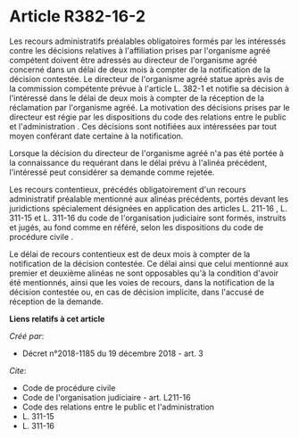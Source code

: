 # Article R382-16-2

Les recours administratifs préalables obligatoires formés par les intéressés contre les décisions relatives à l'affiliation
prises par l'organisme agréé compétent doivent être adressés au directeur de l'organisme agréé concerné dans un délai de deux
mois à compter de la notification de la décision contestée. Le directeur de l'organisme agréé statue après avis de la
commission compétente prévue à l'article L. 382-1 et notifie sa décision à l'intéressé dans le délai de deux mois à compter
de la réception de la réclamation par l'organisme agréé. La motivation des décisions prises par le directeur est régie par
les dispositions du  code des relations entre le public et l'administration . Ces décisions sont notifiées aux intéressées
par tout moyen conférant date certaine à la notification.

Lorsque la décision du directeur de l'organisme agréé n'a pas été portée à la connaissance du requérant dans le délai prévu à
l'alinéa précédent, l'intéressé peut considérer sa demande comme rejetée.

Les recours contentieux, précédés obligatoirement d'un recours administratif préalable mentionné aux alinéas précédents,
portés devant les juridictions spécialement désignées en application des articles  L. 211-16 ,  L. 311-15 et  L. 311-16 du
code de l'organisation judiciaire sont formés, instruits et jugés, au fond comme en référé, selon les dispositions du  code
de procédure civile .

Le délai de recours contentieux est de deux mois à compter de la notification de la décision contestée. Ce délai ainsi que
celui mentionné aux premier et deuxième alinéas ne sont opposables qu'à la condition d'avoir été mentionnés, ainsi que les
voies de recours, dans la notification de la décision contestée ou, en cas de décision implicite, dans l'accusé de réception
de la demande.

**Liens relatifs à cet article**

_Créé par_:

  - Décret n°2018-1185 du 19 décembre 2018 - art. 3

_Cite_:

  - Code de procédure civile
  - Code de l'organisation judiciaire - art. L211-16
  - Code des relations entre le public et l'administration
  - L. 311-15
  - L. 311-16
